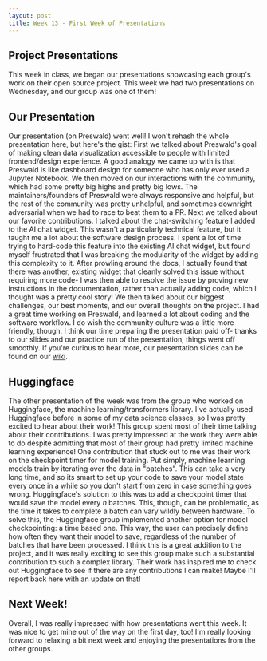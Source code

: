 ```yaml
---
layout: post
title: Week 13 - First Week of Presentations
---
```


## Project Presentations
This week in class, we began our presentations showcasing each group's work on their open source project. This week we had two presentations on Wednesday, and our group was one of them!

<!--more-->

## Our Presentation
Our presentation (on Preswald) went well! I won't rehash the whole presentation here, but here's the gist: First we talked about Preswald's goal of making clean data visualization accessible to people with limited frontend/design experience. A good analogy we came up with is that Preswald is like dashboard design for someone who has only ever used a Jupyter Notebook. We then moved on our interactions with the community, which had some pretty big highs and pretty big lows. The maintainers/founders of Preswald were always responsive and helpful, but the rest of the community was pretty unhelpful, and sometimes downright adversarial when we had to race to beat them to a PR. Next we talked about our favorite contributions. I talked about the chat-switching feature I added to the AI chat widget. This wasn't a particularly technical feature, but it taught me a lot about the software design process. I spent a lot of time trying to hard-code this feature into the existing AI chat widget, but found myself frustrated that I was breaking the modularity of the widget by adding this complexity to it. After prowling around the docs, I actually found that there was another, existing widget that cleanly solved this issue without requiring more code- I was then able to resolve the issue by proving new instructions in the documentation, rather than actually adding code, which I thought was a pretty cool story! We then talked about our biggest challenges, our best moments, and our overall thoughts on the project. I had a great time working on Preswald, and learned a lot about coding and the software workflow. I do wish the community culture was a little more friendly, though. I think our time preparing the presentation paid off- thanks to our slides and our practice run of the presentation, things went off smoothly. If you're curious to hear more, our presentation slides can be found on our [wiki](https://github.com/ossd-s25/wiki/wiki/Preswald).

## Huggingface
The other presentation of the week was from the group who worked on Huggingface, the machine learning/transformers library. I've actually used Huggingface before in some of my data science classes, so I was pretty excited to hear about their work! This group spent most of their time talking about their contributions. I was pretty impressed at the work they were able to do despite admitting that most of their group had pretty limited machine learning experience! One contribution that stuck out to me was their work on the checkpoint timer for model training. Put simply, machine learning models train by iterating over the data in "batches". This can take a very long time, and so its smart to set up your code to save your model state every once in a while so you don't start from zero in case something goes wrong. Huggingface's solution to this was to add a checkpoint timer that would save the model every $n$ batches. This, though, can be problematic, as the time it takes to complete a batch can vary wildly between hardware. To solve this, the Huggingface group implemented another option for model checkpointing: a time based one. This way, the user can precisely define how often they want their model to save, regardless of the number of batches that have been processed. I think this is a great addition to the project, and it was really exciting to see this group make such a substantial contribution to such a complex library. Their work has inspired me to check out Huggingface to see if there are any contributions I can make! Maybe I'll report back here with an update on that!

## Next Week!
Overall, I was really impressed with how presentations went this week. It was nice to get mine out of the way on the first day, too! I'm really looking forward to relaxing a bit next week and enjoying the presentations from the other groups.







